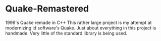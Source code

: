 # Quake-Remastered
1996's Quake remade in C++
This rather large project is my attempt at modernizing id software's Quake.
Just about everything in this project is handmade. Very little of the standard library is being used.

